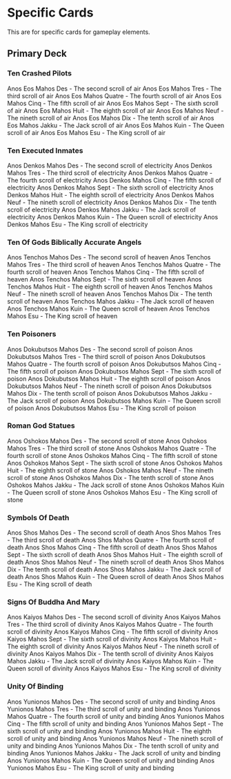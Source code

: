 # Specific Cards
This are for specific cards for gameplay elements.

## Primary Deck
### Ten Crashed Pilots
Anos Eos Mahos Des    - The second scroll of air
Anos Eos Mahos Tres   - The third scroll of air
Anos Eos Mahos Quatre - The fourth scroll of air
Anos Eos Mahos Cinq   - The fifth scroll of air
Anos Eos Mahos Sept   - The sixth scroll of air
Anos Eos Mahos Huit   - The eighth scroll of air
Anos Eos Mahos Neuf   - The nineth scroll of air
Anos Eos Mahos Dix    - The tenth scroll of air
Anos Eos Mahos Jakku  - The Jack scroll of air
Anos Eos Mahos Kuin   - The Queen scroll of air
Anos Eos Mahos Esu    - The King scroll of air

### Ten Executed Inmates
Anos Denkos Mahos Des    - The second scroll of electricity
Anos Denkos Mahos Tres   - The third scroll of electricity
Anos Denkos Mahos Quatre - The fourth scroll of electricity
Anos Denkos Mahos Cinq   - The fifth scroll of electricity
Anos Denkos Mahos Sept   - The sixth scroll of electricity
Anos Denkos Mahos Huit   - The eighth scroll of electricity
Anos Denkos Mahos Neuf   - The nineth scroll of electricity
Anos Denkos Mahos Dix    - The tenth scroll of electricity
Anos Denkos Mahos Jakku  - The Jack scroll of electricity
Anos Denkos Mahos Kuin   - The Queen scroll of electricity
Anos Denkos Mahos Esu    - The King scroll of electricity

### Ten Of Gods Biblically Accurate Angels
Anos Tenchos Mahos Des    - The second scroll of heaven
Anos Tenchos Mahos Tres   - The third scroll of heaven
Anos Tenchos Mahos Quatre - The fourth scroll of heaven
Anos Tenchos Mahos Cinq   - The fifth scroll of heaven
Anos Tenchos Mahos Sept   - The sixth scroll of heaven
Anos Tenchos Mahos Huit   - The eighth scroll of heaven
Anos Tenchos Mahos Neuf   - The nineth scroll of heaven
Anos Tenchos Mahos Dix    - The tenth scroll of heaven
Anos Tenchos Mahos Jakku  - The Jack scroll of heaven
Anos Tenchos Mahos Kuin   - The Queen scroll of heaven
Anos Tenchos Mahos Esu    - The King scroll of heaven

### Ten Poisoners
Anos Dokubutsos Mahos Des    - The second scroll of poison
Anos Dokubutsos Mahos Tres   - The third scroll of poison
Anos Dokubutsos Mahos Quatre - The fourth scroll of poison
Anos Dokubutsos Mahos Cinq   - The fifth scroll of poison
Anos Dokubutsos Mahos Sept   - The sixth scroll of poison
Anos Dokubutsos Mahos Huit   - The eighth scroll of poison
Anos Dokubutsos Mahos Neuf   - The nineth scroll of poison
Anos Dokubutsos Mahos Dix    - The tenth scroll of poison
Anos Dokubutsos Mahos Jakku  - The Jack scroll of poison
Anos Dokubutsos Mahos Kuin   - The Queen scroll of poison
Anos Dokubutsos Mahos Esu    - The King scroll of poison

### Roman God Statues
Anos Oshokos Mahos Des    - The second scroll of stone
Anos Oshokos Mahos Tres   - The third scroll of stone
Anos Oshokos Mahos Quatre - The fourth scroll of stone
Anos Oshokos Mahos Cinq   - The fifth scroll of stone
Anos Oshokos Mahos Sept   - The sixth scroll of stone
Anos Oshokos Mahos Huit   - The eighth scroll of stone
Anos Oshokos Mahos Neuf   - The nineth scroll of stone
Anos Oshokos Mahos Dix    - The tenth scroll of stone
Anos Oshokos Mahos Jakku  - The Jack scroll of stone
Anos Oshokos Mahos Kuin   - The Queen scroll of stone
Anos Oshokos Mahos Esu    - The King scroll of stone

### Symbols Of Death
Anos Shos Mahos Des    - The second scroll of death
Anos Shos Mahos Tres   - The third scroll of death
Anos Shos Mahos Quatre - The fourth scroll of death
Anos Shos Mahos Cinq   - The fifth scroll of death
Anos Shos Mahos Sept   - The sixth scroll of death
Anos Shos Mahos Huit   - The eighth scroll of death
Anos Shos Mahos Neuf   - The nineth scroll of death
Anos Shos Mahos Dix    - The tenth scroll of death
Anos Shos Mahos Jakku  - The Jack scroll of death
Anos Shos Mahos Kuin   - The Queen scroll of death
Anos Shos Mahos Esu    - The King scroll of death

### Signs Of Buddha And Mary
Anos Kaiyos Mahos Des    - The second scroll of divinity
Anos Kaiyos Mahos Tres   - The third scroll of divinity
Anos Kaiyos Mahos Quatre - The fourth scroll of divinity
Anos Kaiyos Mahos Cinq   - The fifth scroll of divinity
Anos Kaiyos Mahos Sept   - The sixth scroll of divinity
Anos Kaiyos Mahos Huit   - The eighth scroll of divinity
Anos Kaiyos Mahos Neuf   - The nineth scroll of divinity
Anos Kaiyos Mahos Dix    - The tenth scroll of divinity
Anos Kaiyos Mahos Jakku  - The Jack scroll of divinity
Anos Kaiyos Mahos Kuin   - The Queen scroll of divinity
Anos Kaiyos Mahos Esu    - The King scroll of divinity

### Unity Of Binding
Anos Yunionos Mahos Des    - The second scroll of unity and binding
Anos Yunionos Mahos Tres   - The third scroll of unity and binding
Anos Yunionos Mahos Quatre - The fourth scroll of unity and binding
Anos Yunionos Mahos Cinq   - The fifth scroll of unity and binding
Anos Yunionos Mahos Sept   - The sixth scroll of unity and binding
Anos Yunionos Mahos Huit   - The eighth scroll of unity and binding
Anos Yunionos Mahos Neuf   - The nineth scroll of unity and binding
Anos Yunionos Mahos Dix    - The tenth scroll of unity and binding
Anos Yunionos Mahos Jakku  - The Jack scroll of unity and binding
Anos Yunionos Mahos Kuin   - The Queen scroll of unity and binding
Anos Yunionos Mahos Esu    - The King scroll of unity and binding
